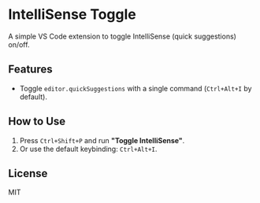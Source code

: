 # IntelliSense Toggle  

A simple VS Code extension to toggle IntelliSense (quick suggestions) on/off.  

## Features  
- Toggle `editor.quickSuggestions` with a single command (`Ctrl+Alt+I` by default).  

## How to Use  
1. Press `Ctrl+Shift+P` and run **"Toggle IntelliSense"**.  
2. Or use the default keybinding: `Ctrl+Alt+I`.  

## License  
MIT
